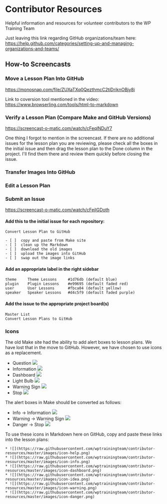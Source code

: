 # Contributor Resources
Helpful information and resources for volunteer contributors to the WP Training Team

Just leaving this link regarding GitHub organizations/team here: 
https://help.github.com/categories/setting-up-and-managing-organizations-and-teams/

## How-to Screencasts
### Move a Lesson Plan Into GitHub
https://monosnap.com/file/ZUXaTXq0QezthmcC2tiDriknOBjy8i

Link to coversion tool mentioned in the video: https://www.browserling.com/tools/html-to-markdown

### Verify a Lesson Plan (Compare Make and GitHub Versions)
https://screencast-o-matic.com/watch/cFeqlNDuY7

One thing I forgot to mention in the screencast. If there are no additional issues for the lesson plan you are reviewing, please check all the boxes in the initial issue and then drag the lesson plan to the Done column in the project. I'll find them there and review them quickly before closing the issue.

### Transfer Images Into GitHub

### Edit a Lesson Plan

### Submit an Issue

https://screencast-o-matic.com/watch/cFejIGDoth

#### Add this to the initial issue for each repository:
```
Convert Lesson Plan to GitHub

- [ ]  copy and paste from Make site
- [ ]  clean up the Markdown
- [ ]  download the old images
- [ ]  upload the images into GitHub
- [ ]  swap out the image links
```

#### Add an appropriate label in the right sidebar
```
theme     Theme Lessons     #1d76db (default blue)
plugin    Plugin Lessons    #e99695 (default faded red)
user      User Lessons      #fbca04 (default yellow)
speaker   Speaker Lessons   #d4c5f9 (default faded purple)
```

#### Add the issue to the appropriate project board(s)
```
Master List
Convert Lesson Plans to GitHub
```

### Icons
The old Make site had the ability to add alert boxes to lesson plans. We have lost that in the move to GitHub. However, we have chosen to use icons as a replacement.

* Question 		![](https://raw.githubusercontent.com/wptrainingteam/contributor-resources/master/images/icon-help.png)
* Information 	![](https://raw.githubusercontent.com/wptrainingteam/contributor-resources/master/images/icon-info.png)
* Dashboard 	![](https://raw.githubusercontent.com/wptrainingteam/contributor-resources/master/images/icon-dashboard.png)
* Light Bulb 	![](https://raw.githubusercontent.com/wptrainingteam/contributor-resources/master/images/icon-idea.png)
* Warning Sign 	![](https://raw.githubusercontent.com/wptrainingteam/contributor-resources/master/images/icon-warning.png)
* Stop 			![](https://raw.githubusercontent.com/wptrainingteam/contributor-resources/master/images/icon-danger.png)

The alert boxes in Make should be converted as follows:
* Info -> Information 		![](https://raw.githubusercontent.com/wptrainingteam/contributor-resources/master/images/icon-info.png)
* Warning -> Warning Sign 	![](https://raw.githubusercontent.com/wptrainingteam/contributor-resources/master/images/icon-warning.png)
* Danger -> Stop 			![](https://raw.githubusercontent.com/wptrainingteam/contributor-resources/master/images/icon-danger.png)

To use these icons in Markdown here on GitHub, copy and paste these links into the lesson plans:
```
* ![](https://raw.githubusercontent.com/wptrainingteam/contributor-resources/master/images/icon-help.png)
* ![](https://raw.githubusercontent.com/wptrainingteam/contributor-resources/master/images/icon-info.png)
* ![](https://raw.githubusercontent.com/wptrainingteam/contributor-resources/master/images/icon-dashboard.png)
* ![](https://raw.githubusercontent.com/wptrainingteam/contributor-resources/master/images/icon-idea.png)
* ![](https://raw.githubusercontent.com/wptrainingteam/contributor-resources/master/images/icon-warning.png)
* ![](https://raw.githubusercontent.com/wptrainingteam/contributor-resources/master/images/icon-danger.png)
```
